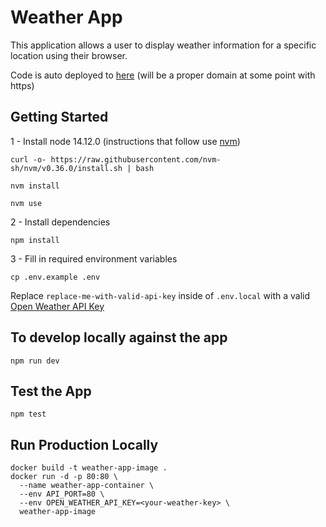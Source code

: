 # Weather App

This application allows a user to display weather information for a specific
location using their browser.

Code is auto deployed to [here](http://3.91.206.129/) (will be a proper domain at some point with https)

## Getting Started

1 - Install node 14.12.0 (instructions that follow use [nvm](https://github.com/nvm-sh/nvm#installing-and-updating))

```
curl -o- https://raw.githubusercontent.com/nvm-sh/nvm/v0.36.0/install.sh | bash
```

```
nvm install
```

```
nvm use
```

2 - Install dependencies

```
npm install
```

3 - Fill in required environment variables

```
cp .env.example .env
```

Replace `replace-me-with-valid-api-key` inside of `.env.local` with a valid
[Open Weather API Key](https://openweathermap.org/appid)

## To develop locally against the app

```
npm run dev
```

## Test the App

```
npm test
```

## Run Production Locally

```
docker build -t weather-app-image .
docker run -d -p 80:80 \
  --name weather-app-container \
  --env API_PORT=80 \
  --env OPEN_WEATHER_API_KEY=<your-weather-key> \
  weather-app-image
```
